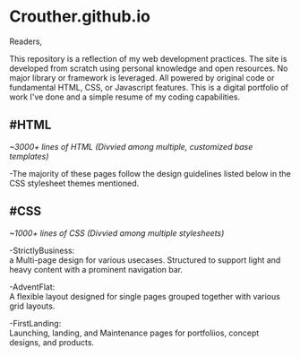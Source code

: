 # Crouther.github.io
Readers,

This repository is a reflection of my web development practices. The site is developed from scratch using personal knowledge and open resources. No major library or framework is leveraged. All powered by original code or fundamental HTML, CSS, or Javascript features. This is a digital portfolio of work I've done and a simple resume of my coding capabilities.

#HTML
------
*~3000+ lines of HTML (Divvied among multiple, customized base templates)*

-The majority of these pages follow the design guidelines listed below in the CSS stylesheet themes mentioned.


#CSS
------
*~1000+ lines of CSS (Divvied among multiple stylesheets)*

-StrictlyBusiness:\
  a Multi-page design for various usecases. Structured to support light and heavy content with a prominent navigation bar.
  
-AdventFlat:\
  A flexible layout designed for single pages grouped together with various grid layouts.
  
-FirstLanding:\
  Launching, landing, and Maintenance pages for portfoliios, concept designs, and products.
